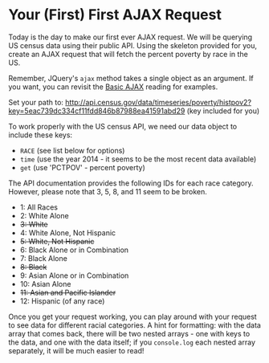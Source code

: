 # Your (First) First AJAX Request

Today is the day to make our first ever AJAX request. We will be querying US census data using their public API. Using the skeleton provided for you, create an AJAX request that will fetch the percent poverty by race in the US.

Remember, JQuery's `ajax` method takes a single object as an argument. If you want, you can revisit the [Basic AJAX][basic-ajax] reading for examples.

Set your path to: http://api.census.gov/data/timeseries/poverty/histpov2?key=5eac739dc334cf11fdd846b87988ea41591abd29 (key included for you)

To work properly with the US census API, we need our data object to include these keys:

- `RACE` (see list below for options)
- `time` (use the year 2014 - it seems to be the most recent data available)
- `get` (use 'PCTPOV' - percent poverty)

The API documentation provides the following IDs for each race category. However, please note that 3, 5, 8, and 11 seem to be broken.

- 1: All Races
- 2: White Alone
- ~~3: White~~
- 4: White Alone, Not Hispanic
- ~~5: White, Not Hispanic~~
- 6: Black Alone or in Combination
- 7: Black Alone
- ~~8: Black~~
- 9: Asian Alone or in Combination
- 10: Asian Alone
- ~~11: Asian and Pacific Islander~~
- 12: Hispanic (of any race)

Once you get your request working, you can play around with your request to see data for different racial categories. A hint for formatting: with the data array that comes back, there will be two nested arrays - one with keys to the data, and one with the data itself; if you `console.log` each nested array separately, it will be much easier to read!

[basic-ajax]: https://github.com/appacademy/curriculum/blob/master/javascript/readings/basic-ajax.md
